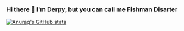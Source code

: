 ### Hi there 👋 I'm Derpy, but you can call me Fishman Disarter

[![Anurag's GitHub stats](https://github-readme-stats.vercel.app/api?username=anuraghazra)](https://github.com/anuraghazra/github-readme-stats)
